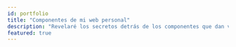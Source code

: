 ```yaml
---
id: portfolio
title: "Componentes de mi web personal"
description: "Revelaré los secretos detrás de los componentes que dan vida a mi sitio web personal. En cada publicación, te guiaré a través de una descripción detallada de cómo creé y perfeccioné cada componente, compartiendo mi proceso, conocimiento y técnicas a lo largo del camino."
featured: true
---
```


